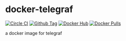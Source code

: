 # docker-telegraf
[![Circle CI](https://img.shields.io/circleci/project/benfb/docker-telegraf.svg)](https://circleci.com/gh/benfb/docker-telegraf) [![Github Tag](https://img.shields.io/github/tag/benfb/docker-telegraf.svg)](https://github.com/benfb/docker-telegraf/releases/tag/v0.1.4) [![Docker Hub](https://img.shields.io/badge/docker-ready-blue.svg)](https://registry.hub.docker.com/u/bbailey/telegraf/) [![Docker Pulls](https://img.shields.io/docker/pulls/bbailey/telegraf.svg)](https://registry.hub.docker.com/u/bbailey/telegraf/)

a docker image for telegraf
